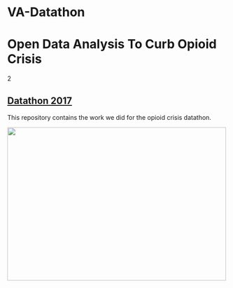 # VA-Datathon
# Open Data Analysis To Curb Opioid Crisis
2
## [Datathon 2017](http://data.virginia.gov/datathon-2017)

This repository contains the work we did for the opioid crisis datathon.

<img src="https://github.com/saurabh-rao/va-datathon-2017/blob/master/pictureWithGOvernorTerryMcAuliffe.jpg" width="500px" height="350px"/>
